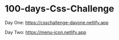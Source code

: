 # 100-days-Css-Challenge

Day One: https://csschallenge-dayone.netlify.app

Day Two: https://menu-icon.netlify.app
